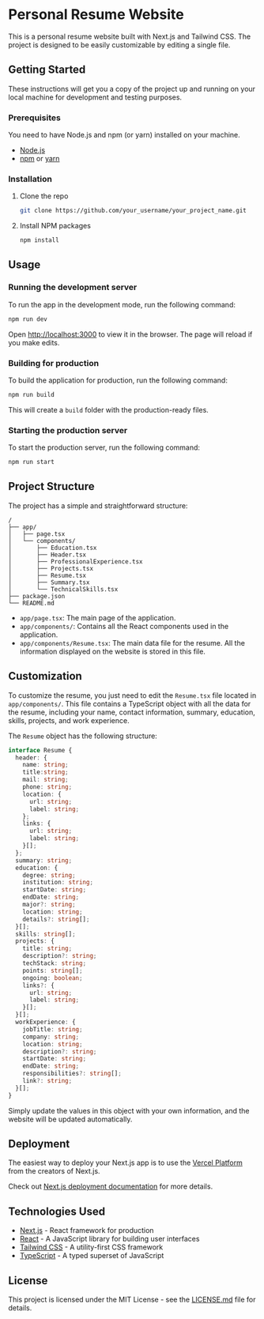 # Personal Resume Website

This is a personal resume website built with Next.js and Tailwind CSS. The project is designed to be easily customizable by editing a single file.

## Getting Started

These instructions will get you a copy of the project up and running on your local machine for development and testing purposes.

### Prerequisites

You need to have Node.js and npm (or yarn) installed on your machine.

- [Node.js](https://nodejs.org/)
- [npm](https://www.npmjs.com/get-npm) or [yarn](https://yarnpkg.com/)

### Installation

1.  Clone the repo
    ```sh
    git clone https://github.com/your_username/your_project_name.git
    ```
2.  Install NPM packages
    ```sh
    npm install
    ```

## Usage

### Running the development server

To run the app in the development mode, run the following command:

```sh
npm run dev
```

Open [http://localhost:3000](http://localhost:3000) to view it in the browser. The page will reload if you make edits.

### Building for production

To build the application for production, run the following command:

```sh
npm run build
```

This will create a `build` folder with the production-ready files.

### Starting the production server

To start the production server, run the following command:

```sh
npm run start
```

## Project Structure

The project has a simple and straightforward structure:

```
/
├── app/
│   ├── page.tsx
│   └── components/
│       ├── Education.tsx
│       ├── Header.tsx
│       ├── ProfessionalExperience.tsx
│       ├── Projects.tsx
│       ├── Resume.tsx
│       ├── Summary.tsx
│       └── TechnicalSkills.tsx
├── package.json
└── README.md
```

-   `app/page.tsx`: The main page of the application.
-   `app/components/`: Contains all the React components used in the application.
-   `app/components/Resume.tsx`: The main data file for the resume. All the information displayed on the website is stored in this file.

## Customization

To customize the resume, you just need to edit the `Resume.tsx` file located in `app/components/`. This file contains a TypeScript object with all the data for the resume, including your name, contact information, summary, education, skills, projects, and work experience.

The `Resume` object has the following structure:

```typescript
interface Resume {
  header: {
    name: string;
    title:string;
    mail: string;
    phone: string;
    location: {
      url: string;
      label: string;
    };
    links: {
      url: string;
      label: string;
    }[];
  };
  summary: string;
  education: {
    degree: string;
    institution: string;
    startDate: string;
    endDate: string;
    major?: string;
    location: string;
    details?: string[];
  }[];
  skills: string[];
  projects: {
    title: string;
    description?: string;
    techStack: string;
    points: string[];
    ongoing: boolean;
    links?: {
      url: string;
      label: string;
    }[];
  }[];
  workExperience: {
    jobTitle: string;
    company: string;
    location: string;
    description?: string;
    startDate: string;
    endDate: string;
    responsibilities?: string[];
    link?: string;
  }[];
}
```

Simply update the values in this object with your own information, and the website will be updated automatically.

## Deployment

The easiest way to deploy your Next.js app is to use the [Vercel Platform](https://vercel.com/new?utm_medium=default-template&filter=next.js&utm_source=create-next-app&utm_campaign=create-next-app-readme) from the creators of Next.js.

Check out [Next.js deployment documentation](https://nextjs.org/docs/deployment) for more details.

## Technologies Used

-   [Next.js](https://nextjs.org/) - React framework for production
-   [React](https://reactjs.org/) - A JavaScript library for building user interfaces
-   [Tailwind CSS](https://tailwindcss.com/) - A utility-first CSS framework
-   [TypeScript](https://www.typescriptlang.org/) - A typed superset of JavaScript

## License

This project is licensed under the MIT License - see the [LICENSE.md](LICENSE.md) file for details.

